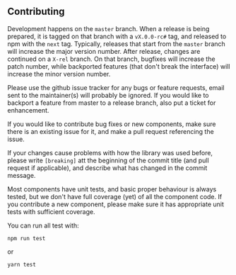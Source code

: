 ## Contributing

Development happens on the `master` branch. When a release is
being prepared, it is tagged on that branch with a `vX.0.0-rc#`
tag, and released to npm with the `next` tag. Typically,
releases that start from the `master` branch will increase
the major version number.
After release, changes are continued on a `X-rel` branch.
On that branch, bugfixes will increase the patch number, while
backported features (that don't break the interface) will
increase the minor version number.

Please use the github issue tracker for any bugs or feature requests,
email sent to the maintainer(s) will probably be ignored.
If you would like to backport a feature from master to a release
branch, also put a ticket for enhancement.

If you would like to contribute bug fixes or new components,
make sure there is an existing issue for it, and make a pull
request referencing the issue.

If your changes cause problems with how the library was used
before, please write `[breaking]` att the beginning of the commit
title (and pull request if applicable), and describe what has
changed in the commit message.

Most components have unit tests, and basic proper behaviour is always
tested, but we don't have full coverage (yet) of all the component code.
If you contribute a new component, please make sure it has appropriate
unit tests with sufficient coverage.

You can run all test with:
```
npm run test
```
or
```
yarn test
```
